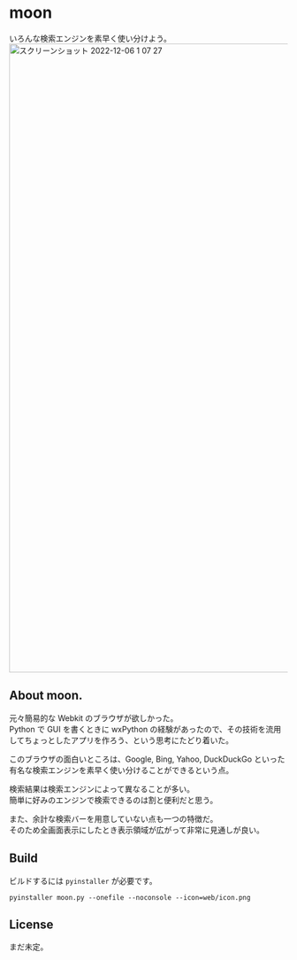 # moon
いろんな検索エンジンを素早く使い分けよう。
<img width="1136" alt="スクリーンショット 2022-12-06 1 07 27" src="https://user-images.githubusercontent.com/88177671/205685066-d6012c26-2a77-4333-8842-c7cf5c5092b5.png">

## About moon.
元々簡易的な Webkit のブラウザが欲しかった。  
Python で GUI を書くときに wxPython の経験があったので、その技術を流用してちょっとしたアプリを作ろう、という思考にたどり着いた。

このブラウザの面白いところは、Google, Bing, Yahoo, DuckDuckGo といった有名な検索エンジンを素早く使い分けることができるという点。  

検索結果は検索エンジンによって異なることが多い。  
簡単に好みのエンジンで検索できるのは割と便利だと思う。  

また、余計な検索バーを用意していない点も一つの特徴だ。  
そのため全画面表示にしたとき表示領域が広がって非常に見通しが良い。  


## Build
ビルドするには <code>pyinstaller</code> が必要です。
```
pyinstaller moon.py --onefile --noconsole --icon=web/icon.png
```

## License
まだ未定。
